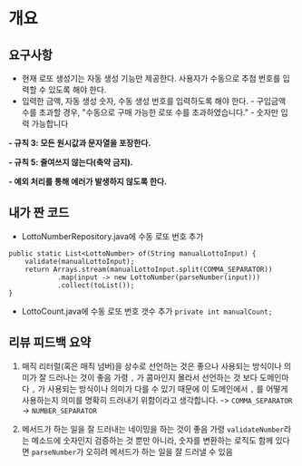 # 개요 

## 요구사항
- 현재 로또 생성기는 자동 생성 기능만 제공한다. 사용자가 수동으로 추첨 번호를 입력할 수 있도록 해야 한다.
- 입력한 금액, 자동 생성 숫자, 수동 생성 번호를 입력하도록 해야 한다.
      - 구입금액 수를 초과할 경우, "수동으로 구매 가능한 로또 수를 초과하였습니다."
      - 숫자만 입력 가능합니다

**- 규칙 3: 모든 원시값과 문자열을 포장한다.**

**- 규칙 5: 줄여쓰지 않는다(축약 금지).**

**- 예외 처리를 통해 에러가 발생하지 않도록 한다.**

## 내가 짠 코드
- LottoNumberRepository.java에 수동 로또 번호 추가
```
public static List<LottoNumber> of(String manualLottoInput) {
    validate(manualLottoInput);
    return Arrays.stream(manualLottoInput.split(COMMA_SEPARATOR))
            .map(input -> new LottoNumber(parseNumber(input)))
            .collect(toList());
}
```    
- LottoCount.java에 수동 로또 번호 갯수 추가
`private int manualCount;`


## 리뷰 피드백 요약
1. 매직 리터럴(혹은 매직 넘버)을 상수로 선언하는 것은 좋으나 사용되는 방식이나 의미가 잘 드러나는 것이 좋음
가령 `,` 가 콤마인지 몰라서 선언하는 것 보다 도메인마다 `,` 가 사용되는 방식이나 의미가 다를 수 있기 때문에 
이 도메인에서 `,` 를 어떻게 사용하는지 의미를 명확히 드러내기 위함이라고 생각합니다.
-> `COMMA_SEPARATOR` -> `NUMBER_SEPARATOR`

2. 메서드가 하는 일을 잘 드러내는 네이밍을 하는 것이 좋음
가령 `validateNumber`라는 메소드에 숫자인지 검증하는 것 뿐만 아니라, 숫자를 변환하는 로직도 함께 있다면 `parseNumber`가 오히려 메서드가 하는 일을 잘 드러낼 수 있음
